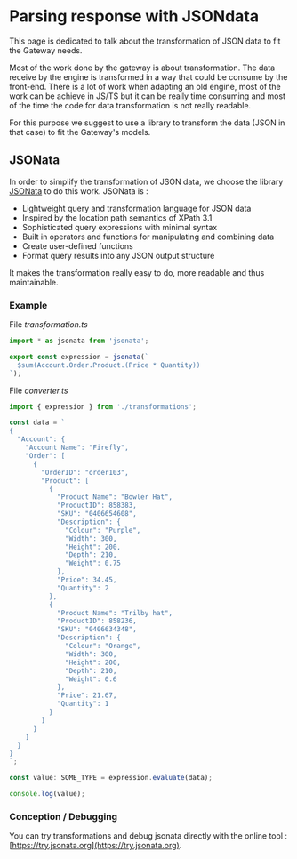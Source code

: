 # Parsing response with JSONdata

This page is dedicated to talk about the transformation of JSON data to fit the Gateway needs.

Most of the work done by the gateway is about transformation. The data receive by the engine is transformed in a way that could be consume by the front-end. There is a lot of work when adapting an old engine, most of the work can be achieve in JS/TS but it can be really time consuming and most of the time the code for data transformation is not really readable.

For this purpose we suggest to use a library to transform the data (JSON in that case) to fit the Gateway's models.

## JSONata

In order to simplify the transformation of JSON data, we choose the library [JSONata](https://jsonata.org) to do this work. JSONata is :

* Lightweight query and transformation language for JSON data
* Inspired by the location path semantics of XPath 3.1
* Sophisticated query expressions with minimal syntax
* Built in operators and functions for manipulating and combining data
* Create user-defined functions
* Format query results into any JSON output structure

It makes the transformation really easy to do, more readable and thus maintainable.

### Example

File _transformation.ts_

```ts
import * as jsonata from 'jsonata';

export const expression = jsonata(`
  $sum(Account.Order.Product.(Price * Quantity))
`);
```

File _converter.ts_

```ts
import { expression } from './transformations';

const data = `
{
  "Account": {
    "Account Name": "Firefly",
    "Order": [
      {
        "OrderID": "order103",
        "Product": [
          {
            "Product Name": "Bowler Hat",
            "ProductID": 858383,
            "SKU": "0406654608",
            "Description": {
              "Colour": "Purple",
              "Width": 300,
              "Height": 200,
              "Depth": 210,
              "Weight": 0.75
            },
            "Price": 34.45,
            "Quantity": 2
          },
          {
            "Product Name": "Trilby hat",
            "ProductID": 858236,
            "SKU": "0406634348",
            "Description": {
              "Colour": "Orange",
              "Width": 300,
              "Height": 200,
              "Depth": 210,
              "Weight": 0.6
            },
            "Price": 21.67,
            "Quantity": 1
          }
        ]
      }
    ]
  }
}
`;

const value: SOME_TYPE = expression.evaluate(data);

console.log(value);
```

### Conception / Debugging

You can try transformations and debug jsonata directly with the online tool : [https://try.jsonata.org](https://try.jsonata.org).
